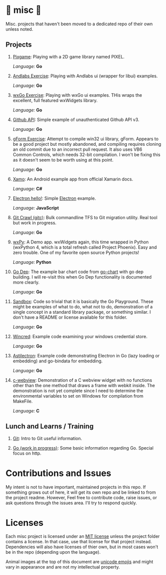 # &#x1F984; misc &#x1F432;

Misc. projects that haven't been moved to a dedicated repo of their own unless noted.

## Projects

 1. [Pixgame](./pixgame/README.md): Playing with a 2D game library named PIXEL.

    *Language:* **Go**
 
 2. [Andlabs Exercise](./andlabsEx/README.md): Playing with Andlabs ui (wrapper for libui) examples.

    *Language:* **Go**

 3. [wxGo Exercise](./wxEg/README.md): Playing with wxGo ui examples. THis wraps the excellent, full featured wxWidgets library.

    *Language:* **Go**

 4. [Github API](./github/README.md): Simple example of unauthenticated Github API v3.

    *Language:* **Go**

 5. [gForm Exercise](./gformEx/README.md): Attempt to compile win32 ui library, gForm. Appears to be a good project but mostly abandoned, and compiling requires cloning an old commit due to an incorrect pull request. It also uses VB6 Common Controls, which needs 32-bit compilation. I won't be fixing this as it doesn't seem to be worth using at this point.

    *Language:* **Go**

 6. [Xamo](./Xamo/README.md): An Android example app from official Xamarin docs.

    *Language:* **C#**

 7. [Electron hello!](./electron-hello/README.md): Simple [Electron](https://electron.atom.io/) example.

    *Language:* **JavaScript**

 8. [Git Crawl (gitc)](./gitc/README.md): Bulk commandline TFS to Git migration utility. Real tool but work in progress.

    *Language:* **Go**

 9. [wxPy](./wxPy/README.md): A Demo app. wxWidgets again, this time wrapped in Python (wxPython 4, which is a total refresh called Project Phoenix). Easy and zero trouble. One of my favorite open source Python projects!

    *Language:* **Python**

10. [Go Dep](./go-dep-example/README.md): The example bar chart code from [go-chart](https://github.com/wcharczuk/go-chart) with go dep building. I will re-visit this when Go Dep functionality is documented more clearly.

    *Language:* **Go**

11. [Sandbox](./sandbox): Code so trivial that it is basically the Go Playground. These might be examples of what to do, what not to do, demonstration of a single concept in a standard library package, or something similar. I don't have a README or license available for this folder.

    *Language:* **Go**

11. [Wincred](./wincred): Example code examining your windows credential store.

    *Language:* **Go**

11. [Astilectron](./astilectron-eg): Example code demonstrating Electron in Go (lazy loading or embedding) and go-bindata for embedding.

    *Language:* **Go**

11. [c-webview](./c-webview/README.md): Demonstration of a C webview widget with no functions other than the one method that draws a frame with webkit inside. The demonstration is not yet complete since I need to determine the environmental variables to set on Windows for compilation from MakeFile.

    *Language:* **C**

## Lunch and Learns / Training

 1. [Git](./git-LnL/README.md): Intro to Git useful information.

 2. [Go (work in progress)](./Go-LnL/README.md): Some basic information regarding Go. Special focus on http.

# Contributions and Issues

My intent is not to have important, maintained projects in this repo. If something grows out of here, it will get its own repo and be linked to from the project readme. However, Feel free to contribute code, raise issues, or ask questions through the issues area. I'll try to respond quickly.

# Licenses

Each misc project is licensed under an [MIT license](./LICENSE) unless the project folder contains a license. In that case, use that license for that project instead. Dependencies will also have licenses of thier own, but in most cases won't be in the repo (depending upon the language).

Animal images at the top of this document are [unicode emojis](http://www.alt-codes.net/animal-symbols.php) and might vary in appearance and are not my intellectual property.
